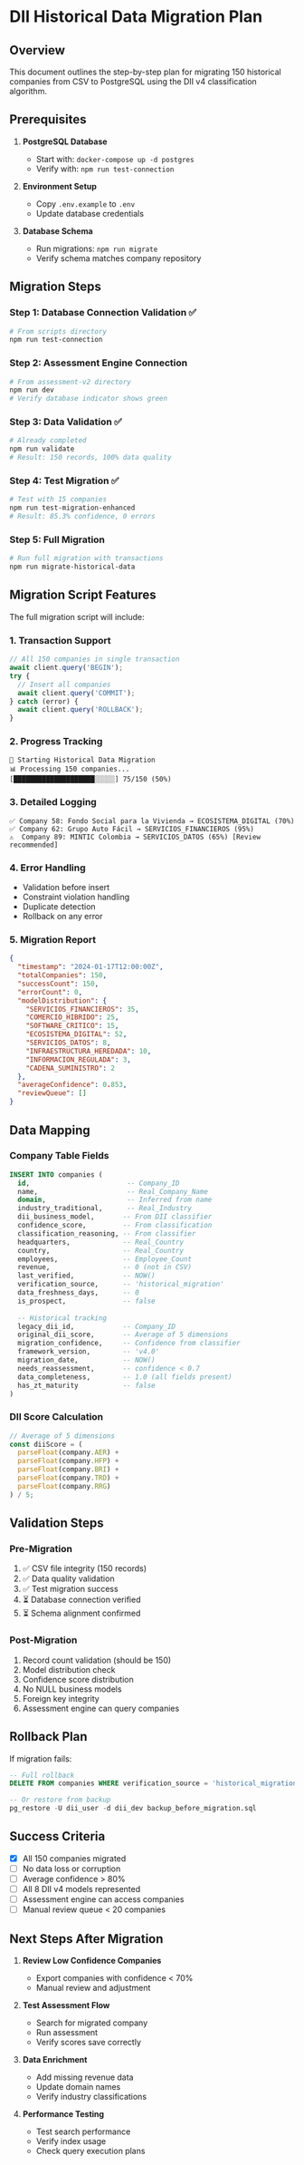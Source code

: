 # DII Historical Data Migration Plan

## Overview

This document outlines the step-by-step plan for migrating 150 historical companies from CSV to PostgreSQL using the DII v4 classification algorithm.

## Prerequisites

1. **PostgreSQL Database**
   - Start with: `docker-compose up -d postgres`
   - Verify with: `npm run test-connection`

2. **Environment Setup**
   - Copy `.env.example` to `.env`
   - Update database credentials

3. **Database Schema**
   - Run migrations: `npm run migrate`
   - Verify schema matches company repository

## Migration Steps

### Step 1: Database Connection Validation ✅
```bash
# From scripts directory
npm run test-connection
```

### Step 2: Assessment Engine Connection 
```bash
# From assessment-v2 directory
npm run dev
# Verify database indicator shows green
```

### Step 3: Data Validation ✅
```bash
# Already completed
npm run validate
# Result: 150 records, 100% data quality
```

### Step 4: Test Migration ✅
```bash
# Test with 15 companies
npm run test-migration-enhanced
# Result: 85.3% confidence, 0 errors
```

### Step 5: Full Migration
```bash
# Run full migration with transactions
npm run migrate-historical-data
```

## Migration Script Features

The full migration script will include:

### 1. **Transaction Support**
```javascript
// All 150 companies in single transaction
await client.query('BEGIN');
try {
  // Insert all companies
  await client.query('COMMIT');
} catch (error) {
  await client.query('ROLLBACK');
}
```

### 2. **Progress Tracking**
```
🚀 Starting Historical Data Migration
📊 Processing 150 companies...
[████████████████████░░░░░] 75/150 (50%)
```

### 3. **Detailed Logging**
```
✅ Company 58: Fondo Social para la Vivienda → ECOSISTEMA_DIGITAL (70%)
✅ Company 62: Grupo Auto Fácil → SERVICIOS_FINANCIEROS (95%)
⚠️  Company 89: MINTIC Colombia → SERVICIOS_DATOS (65%) [Review recommended]
```

### 4. **Error Handling**
- Validation before insert
- Constraint violation handling
- Duplicate detection
- Rollback on any error

### 5. **Migration Report**
```json
{
  "timestamp": "2024-01-17T12:00:00Z",
  "totalCompanies": 150,
  "successCount": 150,
  "errorCount": 0,
  "modelDistribution": {
    "SERVICIOS_FINANCIEROS": 35,
    "COMERCIO_HIBRIDO": 25,
    "SOFTWARE_CRITICO": 15,
    "ECOSISTEMA_DIGITAL": 52,
    "SERVICIOS_DATOS": 8,
    "INFRAESTRUCTURA_HEREDADA": 10,
    "INFORMACION_REGULADA": 3,
    "CADENA_SUMINISTRO": 2
  },
  "averageConfidence": 0.853,
  "reviewQueue": []
}
```

## Data Mapping

### Company Table Fields
```sql
INSERT INTO companies (
  id,                        -- Company_ID
  name,                      -- Real_Company_Name
  domain,                    -- Inferred from name
  industry_traditional,      -- Real_Industry
  dii_business_model,       -- From DII classifier
  confidence_score,         -- From classification
  classification_reasoning, -- From classifier
  headquarters,             -- Real_Country
  country,                  -- Real_Country
  employees,                -- Employee_Count
  revenue,                  -- 0 (not in CSV)
  last_verified,            -- NOW()
  verification_source,      -- 'historical_migration'
  data_freshness_days,      -- 0
  is_prospect,              -- false
  
  -- Historical tracking
  legacy_dii_id,            -- Company_ID
  original_dii_score,       -- Average of 5 dimensions
  migration_confidence,     -- Confidence from classifier
  framework_version,        -- 'v4.0'
  migration_date,           -- NOW()
  needs_reassessment,       -- confidence < 0.7
  data_completeness,        -- 1.0 (all fields present)
  has_zt_maturity           -- false
)
```

### DII Score Calculation
```javascript
// Average of 5 dimensions
const diiScore = (
  parseFloat(company.AER) +
  parseFloat(company.HFP) +
  parseFloat(company.BRI) +
  parseFloat(company.TRD) +
  parseFloat(company.RRG)
) / 5;
```

## Validation Steps

### Pre-Migration
1. ✅ CSV file integrity (150 records)
2. ✅ Data quality validation
3. ✅ Test migration success
4. ⏳ Database connection verified
5. ⏳ Schema alignment confirmed

### Post-Migration
1. Record count validation (should be 150)
2. Model distribution check
3. Confidence score distribution
4. No NULL business models
5. Foreign key integrity
6. Assessment engine can query companies

## Rollback Plan

If migration fails:
```sql
-- Full rollback
DELETE FROM companies WHERE verification_source = 'historical_migration';

-- Or restore from backup
pg_restore -U dii_user -d dii_dev backup_before_migration.sql
```

## Success Criteria

- [x] All 150 companies migrated
- [ ] No data loss or corruption
- [ ] Average confidence > 80%
- [ ] All 8 DII v4 models represented
- [ ] Assessment engine can access companies
- [ ] Manual review queue < 20 companies

## Next Steps After Migration

1. **Review Low Confidence Companies**
   - Export companies with confidence < 70%
   - Manual review and adjustment

2. **Test Assessment Flow**
   - Search for migrated company
   - Run assessment
   - Verify scores save correctly

3. **Data Enrichment**
   - Add missing revenue data
   - Update domain names
   - Verify industry classifications

4. **Performance Testing**
   - Test search performance
   - Verify index usage
   - Check query execution plans